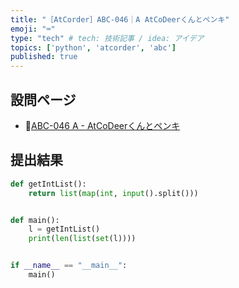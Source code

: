 ```yaml
---
title: "［AtCorder］ABC-046｜A AtCoDeerくんとペンキ"
emoji: "⌨️"
type: "tech" # tech: 技術記事 / idea: アイデア
topics: ['python', 'atcorder', 'abc']
published: true
---
```


## 設問ページ

- 🔗[ABC-046 A - AtCoDeerくんとペンキ](https://atcoder.jp/contests/abc046/tasks/abc046_a)

## 提出結果

```python
def getIntList():
    return list(map(int, input().split()))


def main():
    l = getIntList()
    print(len(list(set(l))))


if __name__ == "__main__":
    main()
```
